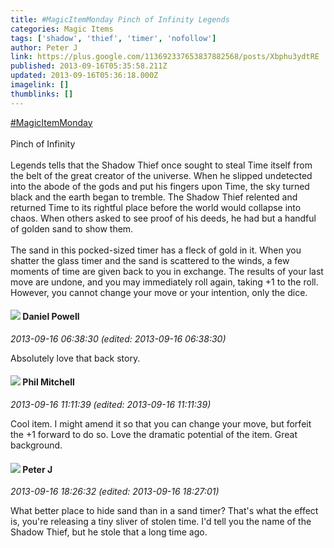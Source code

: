 ```yaml
---
title: #MagicItemMonday Pinch of Infinity Legends
categories: Magic Items
tags: ['shadow', 'thief', 'timer', 'nofollow']
author: Peter J
link: https://plus.google.com/113692337653837882568/posts/Xbphu3ydtRE
published: 2013-09-16T05:35:58.211Z
updated: 2013-09-16T05:36:18.000Z
imagelink: []
thumblinks: []
---
```


 <a rel="nofollow" class="ot-hashtag" href="https://plus.google.com/s/%23MagicItemMonday/posts">#MagicItemMonday</a> <br /><br />Pinch of Infinity<br /><br />Legends tells that the Shadow Thief once sought to steal Time itself from the belt of the great creator of the universe. When he slipped undetected into the abode of the gods and put his fingers upon Time, the sky turned black and the earth began to tremble. The Shadow Thief relented and returned Time to its rightful place before the world would collapse into chaos. When others asked to see proof of his deeds, he had but a handful of golden sand to show them.<br /><br />The sand in this pocked-sized timer has a fleck of gold in it. When you shatter the glass timer and the sand is scattered to the winds, a few moments of time are given back to you in exchange. The results of your last move are undone, and you may immediately roll again, taking +1 to the roll. However, you cannot change your move or your intention, only the dice.
<div id='comment z124zldjaxugulyhq04cihx5it3pexugm20'>
  <h4><img src='{{site.baseurl}}//images/avatars/113165164943915272090_photo.jpg'> Daniel Powell</h4>
      <p><cite>2013-09-16 06:38:30 (edited: 2013-09-16 06:38:30)</cite></p>
        <p>Absolutely love that back story.</p>
</div>
        

<div id='comment z124zldjaxugulyhq04cihx5it3pexugm20'>
  <h4><img src='{{site.baseurl}}//images/avatars/101592849302751864503_photo.jpg'> Phil Mitchell</h4>
      <p><cite>2013-09-16 11:11:39 (edited: 2013-09-16 11:11:39)</cite></p>
        <p>Cool item. I might amend it so that you can change your move, but forfeit the +1 forward to do so. Love the dramatic potential of the item. Great background.</p>
</div>
        

<div id='comment z124zldjaxugulyhq04cihx5it3pexugm20'>
  <h4><img src='{{site.baseurl}}//images/avatars/113692337653837882568_photo.jpg'> Peter J</h4>
      <p><cite>2013-09-16 18:26:32 (edited: 2013-09-16 18:27:01)</cite></p>
        <p>What better place to hide sand than in a sand timer? That&#39;s what the effect is, you&#39;re releasing a tiny sliver of stolen time. I&#39;d tell you the name of the Shadow Thief, but he stole that a long time ago.</p>
</div>
        